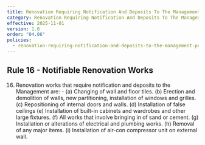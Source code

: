 ```yaml
---
title: Renovation Requiring Notification And Deposits To The Management Bylaws
category: Renovation Requiring Notification And Deposits To The Management
effective: 2025-11-01
version: 1.0
order: "04.06"
policies:
  - renovation-requiring-notification-and-deposits-to-the-management-policy
---
```


## Rule 16 - Notifiable Renovation Works

16) Renovation works that require notification and deposits to the Management are: - (a) Changing of wall and floor tiles. (b) Erection and demolition of walls, new partitioning, installation of windows and grilles. (c) Repositioning of internal doors and walls. (d) Installation of false ceilings (e) Installation of built-in cabinets and wardrobes and other large fixtures. (f) All works that involve bringing in of sand or cement. (g) Installation or alterations of electrical and plumbing works. (h) Removal of any major items. (i) Installation of air-con compressor unit on external wall.
